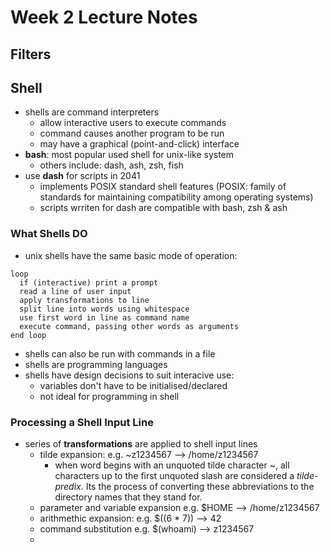 # Week 2 Lecture Notes 

## Filters 

## Shell 
- shells are command interpreters 
  - allow interactive users to execute commands 
  - command causes another program to be run 
  - may have a graphical (point-and-click) interface 
- **bash**: most popular used shell for unix-like system 
  - others include: dash, ash, zsh, fish 
- use **dash** for scripts in 2041 
  - implements POSIX standard shell features (POSIX: family of standards for maintaining compatibility among operating systems)
  - scripts wrriten for dash are compatible with bash, zsh & ash

### What Shells DO 
- unix shells have the same basic mode of operation: 
```
loop
  if (interactive) print a prompt 
  read a line of user input 
  apply transformations to line 
  split line into words using whitespace 
  use first word in line as command name
  execute command, passing other words as arguments
end loop
```
- shells can also be run with commands in a file
- shells are programming languages 
- shells have design decisions to suit interacive use:
  - variables don't have to be initialised/declared 
  - not ideal for programming in shell 

### Processing a Shell Input Line 
- series of **transformations** are applied to shell input lines 
  - tilde expansion: e.g. ~z1234567 --> /home/z1234567 
    - when word begins with an unquoted tilde character ~, all characters up to the first unquoted slash are considered a *tilde-predix*. Its the process of converting these abbreviations to the directory names that they stand for. 
  - parameter and variable expansion e.g. $HOME --> /home/z1234567
  - arithmethic expansion: e.g. $((6 * 7)) --> 42 
  - command substitution e.g. $(whoami) --> z1234567
  - 